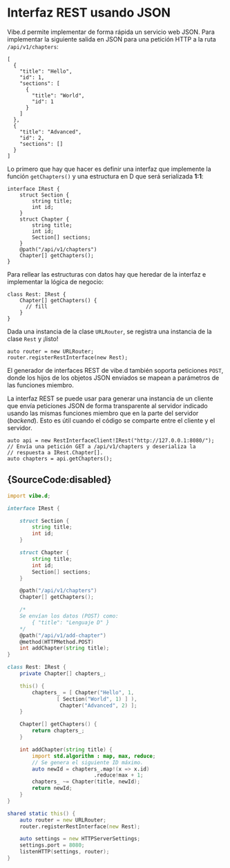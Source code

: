 # Interfaz REST usando JSON

Vibe.d permite implementar de forma rápida un servicio web JSON. Para
implementar la siguiente salida en JSON para una petición HTTP a la ruta
`/api/v1/chapters`:

    [
      {
        "title": "Hello",
        "id": 1,
        "sections": [
          {
            "title": "World",
            "id": 1
          }
        ]
      },
      {
        "title": "Advanced",
        "id": 2,
        "sections": []
      }
    ]

Lo primero que hay que hacer es definir una interfaz que implemente la función
`getChapters()` y una estructura en D que será serializada **1:1**:

    interface IRest {
        struct Section {
            string title;
            int id;
        }
        struct Chapter {
            string title;
            int id;
            Section[] sections;
        }
        @path("/api/v1/chapters")
        Chapter[] getChapters();
    }

Para rellear las estructuras con datos hay que heredar de la interfaz e
implementar la lógica de negocio:

    class Rest: IRest {
        Chapter[] getChapters() {
          // fill
        }
    }

Dada una instancia de la clase `URLRouter`, se registra una instancia de la
clase `Rest` y ¡listo!

    auto router = new URLRouter;
    router.registerRestInterface(new Rest);

El generador de interfaces REST de vibe.d también soporta peticiones `POST`,
donde los hijos de los objetos JSON enviados se mapean a parámetros de las
funciones miembro.

La interfaz REST se puede usar para generar una instancia de un cliente que
envía peticiones JSON de forma transparente al servidor indicado usando las
mismas funciones miembro que en la parte del servidor (*backend*). Esto es
útil cuando el código se comparte entre el cliente y el servidor.

    auto api = new RestInterfaceClient!IRest("http://127.0.0.1:8080/");
    // Envía una petición GET a /api/v1/chapters y deserializa la
    // respuesta a IRest.Chapter[].
    auto chapters = api.getChapters();

## {SourceCode:disabled}

```d
import vibe.d;

interface IRest {

    struct Section {
        string title;
        int id;
    }

    struct Chapter {
        string title;
        int id;
        Section[] sections;
    }

    @path("/api/v1/chapters")
    Chapter[] getChapters();

    /*
    Se envían los datos (POST) como:
        { "title": "Lenguaje D" }
    */
    @path("/api/v1/add-chapter")
    @method(HTTPMethod.POST)
    int addChapter(string title);
}

class Rest: IRest {
    private Chapter[] chapters_;

    this() {
        chapters_ = [ Chapter("Hello", 1,
                [ Section("World", 1) ] ),
                 Chapter("Advanced", 2) ];
    }

    Chapter[] getChapters() {
        return chapters_;
    }

    int addChapter(string title) {
        import std.algorithm : map, max, reduce;
        // Se genera el siguiente ID máximo.
        auto newId = chapters_.map!(x => x.id)
                            .reduce!max + 1;
        chapters_ ~= Chapter(title, newId);
        return newId;
    }
}

shared static this() {
    auto router = new URLRouter;
    router.registerRestInterface(new Rest);

    auto settings = new HTTPServerSettings;
    settings.port = 8080;
    listenHTTP(settings, router);
}
```
